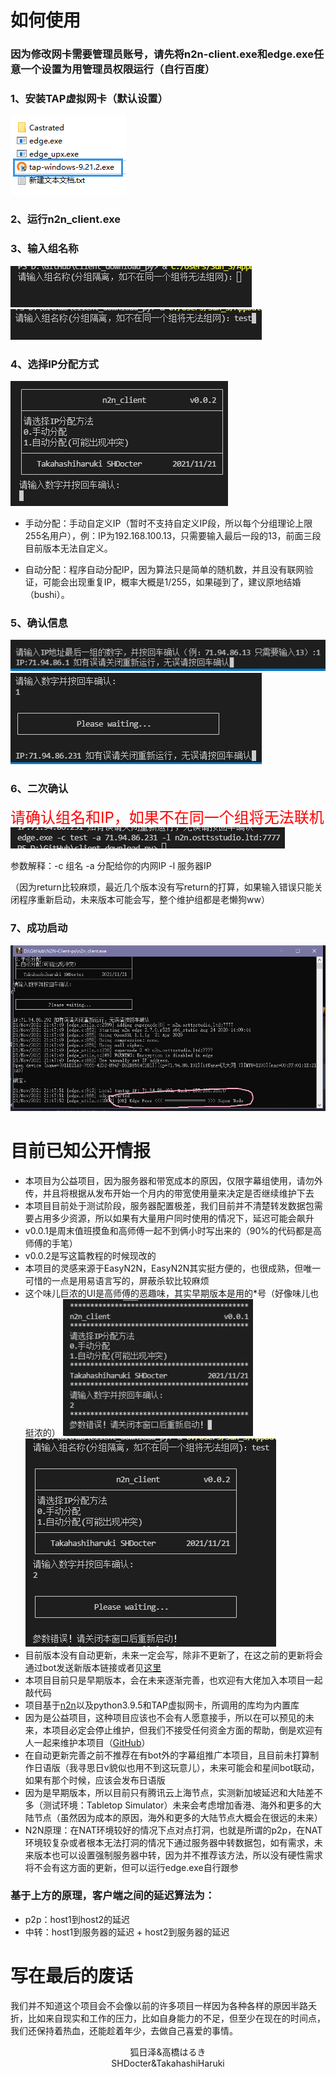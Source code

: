# 如何使用

### 因为修改网卡需要管理员账号，请先将n2n-client.exe和edge.exe任意一个设置为用管理员权限运行（自行百度）

### 1、安装TAP虚拟网卡（默认设置）
  ![1](img/1.png)

### 2、运行n2n_client.exe

### 3、输入组名称
  ![2](img/2.png)
  ![3](img/3.png)

### 4、选择IP分配方式
  ![4](img/4.png)

* 手动分配：手动自定义IP（暂时不支持自定义IP段，所以每个分组理论上限255名用户），例：IP为192.168.100.13，只需要输入最后一段的13，前面三段目前版本无法自定义。

* 自动分配：程序自动分配IP，因为算法只是简单的随机数，并且没有联网验证，可能会出现重复IP，概率大概是1/255，如果碰到了，建议原地结婚（bushi）。

### 5、确认信息

![5](img/5.png)
![6](img/6.png)

### 6、二次确认

<font color=red size=5px>请确认组名和IP，如果不在同一个组将无法联机</font>
![7](img/7.png)

参数解释：-c 组名 -a 分配给你的内网IP -l 服务器IP

（因为return比较麻烦，最近几个版本没有写return的打算，如果输入错误只能关闭程序重新启动，未来版本可能会写，整个维护组都是老懒狗ww）

### 7、成功启动

 ![10](img/10.png)

# 目前已知公开情报

* 本项目为公益项目，因为服务器和带宽成本的原因，仅限字幕组使用，请勿外传，并且将根据从发布开始一个月内的带宽使用量来决定是否继续维护下去
* 本项目目前处于测试阶段，服务器配置极差，我们目前并不清楚转发数据包需要占用多少资源，所以如果有大量用户同时使用的情况下，延迟可能会飙升
* v0.0.1是周末值班摸鱼和高师傅一起不到俩小时写出来的（90%的代码都是高师傅的手笔）
* v0.0.2是写这篇教程的时候现改的
* 本项目的灵感来源于EasyN2N，EasyN2N其实挺方便的，也很成熟，但唯一可惜的一点是用易语言写的，屏蔽杀软比较麻烦
* 这个味儿巨浓的UI是高师傅的恶趣味，其实早期版本是用的*号（好像味儿也挺浓的）
![8](img/8.png)![9](img/9.png)
* 目前版本没有自动更新，未来一定会写，除非不更新了，在这之前的更新将会通过bot发送新版本链接或者见[这里](http://n2n.osttsstudio.ltd/download.html)
* 本项目目前只是早期版本，会在未来逐渐完善，也欢迎有大佬加入本项目一起敲代码
* 项目基于[n2n](https://github.com/ntop/n2n)以及python3.9.5和TAP虚拟网卡，所调用的库均为内置库
* 因为是公益项目，这种项目应该也不会有人愿意接手，所以在可以预见的未来，本项目必定会停止维护，但我们不接受任何资金方面的帮助，倒是欢迎有人一起来维护本项目（[GitHub](https://github.com/osttsStudio/N2N-Client-py)）
* 在自动更新完善之前不推荐在有bot外的字幕组推广本项目，且目前未打算制作日语版（我寻思日v貌似也用不到这玩意儿），未来可能会和星间bot联动，如果有那个时候，应该会发布日语版
* 因为是早期版本，所以目前只有腾讯云上海节点，实测新加坡延迟和大陆差不多（测试环境：Tabletop Simulator）未来会考虑增加香港、海外和更多的大陆节点（虽然因为成本的原因，海外和更多的大陆节点大概会在很远的未来）
* N2N原理：在NAT环境较好的情况下点对点打洞，也就是所谓的p2p，在NAT环境较复杂或者根本无法打洞的情况下通过服务器中转数据包，如有需求，未来版本也可以设置强制服务器中转，因为并不推荐该方法，所以没有硬性需求将不会有这方面的更新，但可以运行edge.exe自行跟参
### 基于上方的原理，客户端之间的延迟算法为：
* p2p：host1到host2的延迟
* 中转：host1到服务器的延迟 + host2到服务器的延迟
# 写在最后的废话

我们并不知道这个项目会不会像以前的许多项目一样因为各种各样的原因半路夭折，比如来自现实和工作的压力，比如自身能力的不足，但至少在现在的时间点，我们还保持着热血，还能趁着年少，去做自己喜爱的事情。

<center>狐日泽&高橋はるき</center>

<center>SHDocter&TakahashiHaruki</center>
